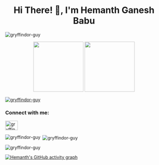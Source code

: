 <h1 align="center">Hi There! 👋, I'm Hemanth Ganesh Babu</h1>



<p align="left"> <img src="https://komarev.com/ghpvc/?username=gryffindor-guy&label=Profile%20views&color=0e75b6&style=flat" alt="gryffindor-guy" /> </p>

<p align="center"> <img src="https://octodex.github.com/images/daftpunktocat-thomas.gif" height="160px" width="160px"> <img src="https://octodex.github.com/images/daftpunktocat-guy.gif" height="160px" width="160px"> </p>

<p align="left"> <a href="https://github.com/ryo-ma/github-profile-trophy"><img src="https://github-profile-trophy.vercel.app/?username=gryffindor-guy&theme=onedark" alt="gryffindor-guy" /></a> </p>


<h3 align="left">Connect with me:</h3>
<p align="left">
<a href="https://www.linkedin.com/in/hemanthbabu-muddam/" target="blank"><img align="center" src="https://cdn.jsdelivr.net/npm/simple-icons@3.0.1/icons/linkedin.svg" alt="gryffindor-guy" height="30" width="40" /></a>
</p>

<p><img align="left" src="https://github-readme-stats.vercel.app/api/top-langs?username=gryffindor-guy&show_icons=true&locale=en&layout=compact" alt="gryffindor-guy" /></p>



<p>&nbsp;<img align="center" src="https://github-readme-stats.vercel.app/api?username=gryffindor-guy&show_icons=true&locale=en" alt="gryffindor-guy" /></p>

<p><img align="center" src="https://github-readme-streak-stats.herokuapp.com/?user=gryffindor-guy&" alt="gryffindor-guy" /></p>

[![Hemanth's GitHub activity graph](https://activity-graph.herokuapp.com/graph?username=gryffindor-guy&theme=xcode)](https://git.io/gryffindor-guy)
   <br />
   <br />
<!--
**gryffindor-guy/gryffindor-guy** is a ✨ _special_ ✨ repository because its `README.md` (this file) appears on your GitHub profile.

Here are some ideas to get you started:

- 🔭 I’m currently working on ...
- 🌱 I’m currently learning ...
- 👯 I’m looking to collaborate on ...
- 🤔 I’m looking for help with ...
- 💬 Ask me about ...
- 📫 How to reach me: ...
- 😄 Pronouns: ...
- ⚡ Fun fact: ...
-->
